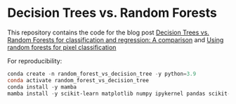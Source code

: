# Decision Trees vs. Random Forests

This repository contains the code for the blog post [Decision Trees vs. Random Forests for classification and regression: A comparison](https://www.fabriziomusacchio.com/blog/2023-06-22-_decision_trees_vs_random_forests/) and [Using random forests for pixel classification](https://www.fabriziomusacchio.com/blog/2023-06-23-_random_forests_pixel_classifier/)

For reproducibility:

```powershell
conda create -n random_forest_vs_decision_tree -y python=3.9
conda activate random_forest_vs_decision_tree
conda install -y mamba
mamba install -y scikit-learn matplotlib numpy ipykernel pandas scikit-image napari[all]
```
